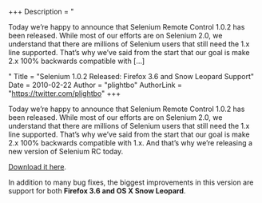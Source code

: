 +++
Description = "<p>Today we’re happy to announce that Selenium Remote Control 1.0.2 has been released. While most of our efforts are on Selenium 2.0, we understand that there are millions of Selenium users that still need the 1.x line supported. That’s why we’ve said from the start that our goal is make 2.x 100% backwards compatible with […]</p>"
Title = "Selenium 1.0.2 Released: Firefox 3.6 and Snow Leopard Support"
Date = 2010-02-22
Author = "plightbo"
AuthorLink = "https://twitter.com/plightbo"
+++

<p>Today we&#8217;re happy to announce that Selenium Remote Control 1.0.2 has been released. While most of our efforts are on Selenium 2.0, we understand that there are millions of Selenium users that still need the 1.x line supported. That&#8217;s why we&#8217;ve said from the start that our goal is make 2.x 100% backwards compatible with 1.x. And that&#8217;s why we&#8217;re releasing a new version of Selenium RC today.</p>
<p><a href="http://selenium.googlecode.com/files/selenium-remote-control-1.0.2.zip">Download it here</a>.</p>
<p>In addition to many bug fixes, the biggest improvements in this version are support for both <strong>Firefox 3.6 and OS X Snow Leopard</strong>.</p>

